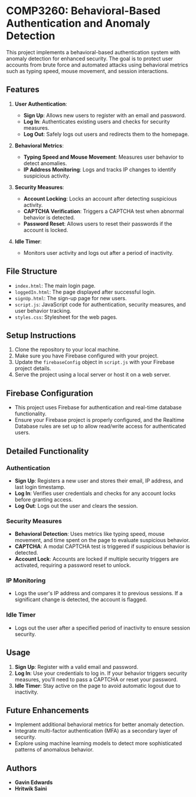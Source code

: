 # COMP3260: Behavioral-Based Authentication and Anomaly Detection

This project implements a behavioral-based authentication system with anomaly detection for enhanced security. The goal is to protect user accounts from brute force and automated attacks using behavioral metrics such as typing speed, mouse movement, and session interactions.

## Features
1. **User Authentication**:
   - **Sign Up**: Allows new users to register with an email and password.
   - **Log In**: Authenticates existing users and checks for security measures.
   - **Log Out**: Safely logs out users and redirects them to the homepage.

2. **Behavioral Metrics**:
   - **Typing Speed and Mouse Movement**: Measures user behavior to detect anomalies.
   - **IP Address Monitoring**: Logs and tracks IP changes to identify suspicious activity.

3. **Security Measures**:
   - **Account Locking**: Locks an account after detecting suspicious activity.
   - **CAPTCHA Verification**: Triggers a CAPTCHA test when abnormal behavior is detected.
   - **Password Reset**: Allows users to reset their passwords if the account is locked.

4. **Idle Timer**:
   - Monitors user activity and logs out after a period of inactivity.

## File Structure
- `index.html`: The main login page.
- `loggedIn.html`: The page displayed after successful login.
- `signUp.html`: The sign-up page for new users.
- `script.js`: JavaScript code for authentication, security measures, and user behavior tracking.
- `styles.css`: Stylesheet for the web pages.

## Setup Instructions
1. Clone the repository to your local machine.
2. Make sure you have Firebase configured with your project.
3. Update the `firebaseConfig` object in `script.js` with your Firebase project details.
4. Serve the project using a local server or host it on a web server.

## Firebase Configuration
- This project uses Firebase for authentication and real-time database functionality.
- Ensure your Firebase project is properly configured, and the Realtime Database rules are set up to allow read/write access for authenticated users.

## Detailed Functionality
### Authentication
- **Sign Up**: Registers a new user and stores their email, IP address, and last login timestamp.
- **Log In**: Verifies user credentials and checks for any account locks before granting access.
- **Log Out**: Logs out the user and clears the session.

### Security Measures
- **Behavioral Detection**: Uses metrics like typing speed, mouse movement, and time spent on the page to evaluate suspicious behavior.
- **CAPTCHA**: A modal CAPTCHA test is triggered if suspicious behavior is detected.
- **Account Lock**: Accounts are locked if multiple security triggers are activated, requiring a password reset to unlock.

### IP Monitoring
- Logs the user's IP address and compares it to previous sessions. If a significant change is detected, the account is flagged.

### Idle Timer
- Logs out the user after a specified period of inactivity to ensure session security.

## Usage
1. **Sign Up**: Register with a valid email and password.
2. **Log In**: Use your credentials to log in. If your behavior triggers security measures, you'll need to pass a CAPTCHA or reset your password.
3. **Idle Timer**: Stay active on the page to avoid automatic logout due to inactivity.

## Future Enhancements
- Implement additional behavioral metrics for better anomaly detection.
- Integrate multi-factor authentication (MFA) as a secondary layer of security.
- Explore using machine learning models to detect more sophisticated patterns of anomalous behavior.

## Authors
- **Gavin Edwards**
- **Hritwik Saini**
